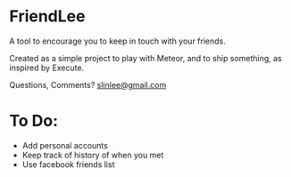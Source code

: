 # FriendLee

A tool to encourage you to keep in touch with your friends. 

Created as a simple project to play with Meteor, and to ship something, as inspired by Execute.

Questions, Comments? slinlee@gmail.com

# To Do:
- Add personal accounts
- Keep track of history of when you met
- Use facebook friends list
